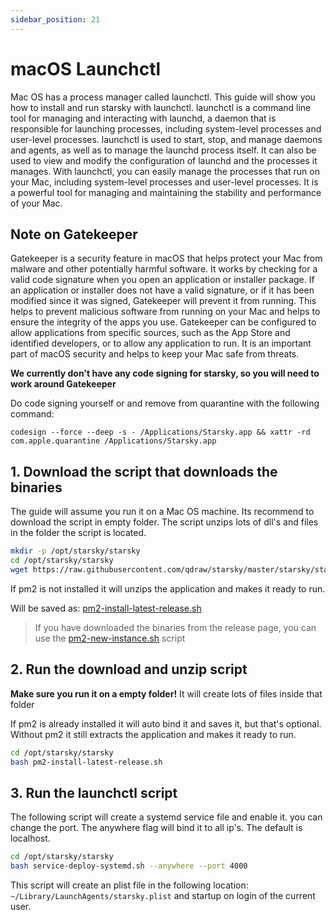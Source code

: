 ```yaml
---
sidebar_position: 21
---
```


# macOS Launchctl
Mac OS has a process manager called launchctl. 
This guide will show you how to install and run starsky with launchctl.
launchctl is a command line tool for managing and interacting with launchd,
a daemon that is responsible for launching processes, including system-level processes
and user-level processes. launchctl is used to start, stop, and manage daemons and agents, 
as well as to manage the launchd process itself.
It can also be used to view and modify the configuration of launchd and the processes it manages.
With launchctl, you can easily manage the processes that run on your Mac, 
including system-level processes and user-level processes.
It is a powerful tool for managing and maintaining the stability and performance of your Mac.

## Note on Gatekeeper
Gatekeeper is a security feature in macOS that helps protect your Mac
from malware and other potentially harmful software. 
It works by checking for a valid code signature when you open an application or 
installer package. If an application or installer does not have a valid signature, 
or if it has been modified since it was signed, Gatekeeper will prevent it from running. 
This helps to prevent malicious software from running on your Mac and helps to ensure the 
integrity of the apps you use. 
Gatekeeper can be configured to allow applications from specific sources, 
such as the App Store and identified developers, or to allow any application to run. 
It is an important part of macOS security and helps to keep your Mac safe from threats.

**We currently don't have any code signing for starsky, so you will need to work around Gatekeeper**

Do code signing yourself or and remove from quarantine with the following command:
````
codesign --force --deep -s - /Applications/Starsky.app && xattr -rd com.apple.quarantine /Applications/Starsky.app
````

## 1. Download the script that downloads the binaries

The guide will assume you run it on a Mac OS machine.
Its recommend to download the script in empty folder.
The script unzips lots of dll's and files in the folder the script is located.

```bash
mkdir -p /opt/starsky/starsky
cd /opt/starsky/starsky
wget https://raw.githubusercontent.com/qdraw/starsky/master/starsky/starsky/pm2-install-latest-release.sh
```

If pm2 is not installed it will unzips the application and makes it ready to run.

Will be saved as: [pm2-install-latest-release.sh](https://raw.githubusercontent.com/qdraw/starsky/master/starsky/starsky/pm2-install-latest-release.sh)

> If you have downloaded the binaries from the release page, you can use the [pm2-new-instance.sh](https://raw.githubusercontent.com/qdraw/starsky/master/starsky/starsky/pm2-new-instance.sh) script

## 2. Run the download and unzip script

**Make sure you run it on a empty folder!**
It will create lots of files inside that folder

If pm2 is already installed it will auto bind it and saves it, but that's optional.
Without pm2 it still extracts the application and makes it ready to run.

```bash
cd /opt/starsky/starsky
bash pm2-install-latest-release.sh
```

## 3. Run the launchctl script

The following script will create a systemd service file and enable it.
you can change the port. The anywhere flag will bind it to all ip's. The default is localhost.

```bash
cd /opt/starsky/starsky
bash service-deploy-systemd.sh --anywhere --port 4000
```

This script will create an plist file in the following location:
`~/Library/LaunchAgents/starsky.plist`
and startup on login of the current user.

